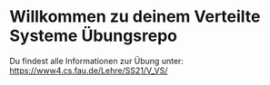 
Willkommen zu deinem Verteilte Systeme Übungsrepo
=================================================

Du findest alle Informationen zur Übung unter: https://www4.cs.fau.de/Lehre/SS21/V_VS/